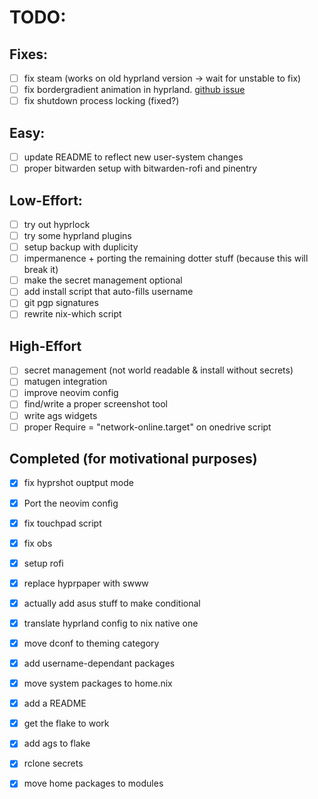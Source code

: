 
# TODO:

## Fixes:
- [ ] fix steam (works on old hyprland version -> wait for unstable to fix)
- [ ] fix bordergradient animation in hyprland. [github issue](https://github.com/hyprwm/Hyprland/issues/5693)
- [ ] fix shutdown process locking (fixed?)

## Easy:
- [ ] update README to reflect new user-system changes
- [ ] proper bitwarden setup with bitwarden-rofi and pinentry

## Low-Effort:
- [ ] try out hyprlock
- [ ] try some hyprland plugins
- [ ] setup backup with duplicity
- [ ] impermanence + porting the remaining dotter stuff (because this will break it)
- [ ] make the secret management optional
- [ ] add install script that auto-fills username
- [ ] git pgp signatures
- [ ] rewrite nix-which script

## High-Effort
- [ ] secret management (not world readable & install without secrets)
- [ ] matugen integration
- [ ] improve neovim config
- [ ] find/write a proper screenshot tool
- [ ] write ags widgets
- [ ] proper Require = "network-online.target" on onedrive script

## Completed (for motivational purposes)
- [x] fix hyprshot ouptput mode
- [x] Port the neovim config
- [x] fix touchpad script
- [x] fix obs
- [x] setup rofi
- [x] replace hyprpaper with swww
- [x] actually add asus stuff to make conditional
- [x] translate hyprland config to nix native one
- [x] move dconf to theming category
- [x] add username-dependant packages
- [x] move system packages to home.nix
- [x] add a README
- [x] get the flake to work
- [x] add ags to flake
- [x] rclone secrets
- [x] move home packages to modules

